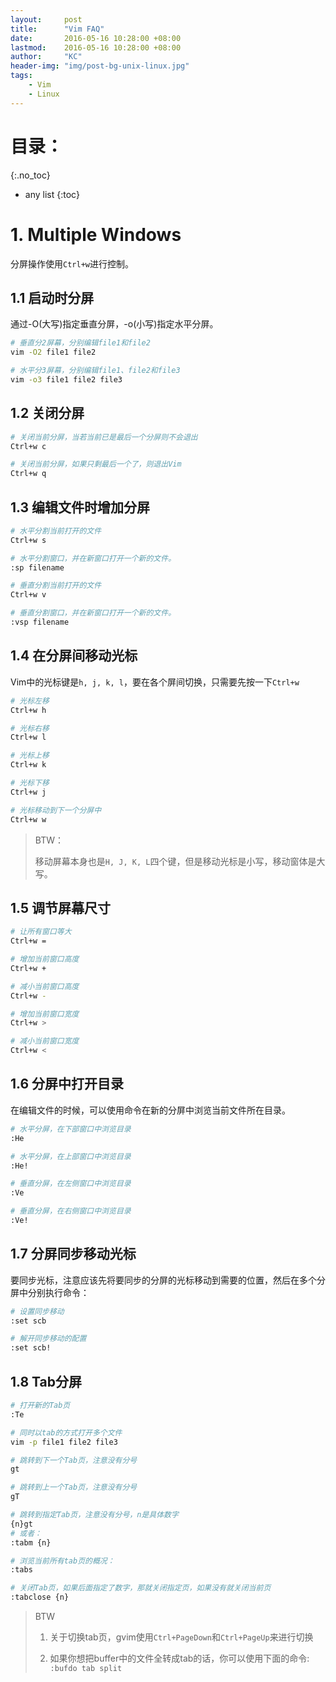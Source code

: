 ```yaml
---
layout:     post
title:      "Vim FAQ"
date:       2016-05-16 10:28:00 +08:00
lastmod: 	2016-05-16 10:28:00 +08:00
author:     "KC"
header-img: "img/post-bg-unix-linux.jpg"
tags:
    - Vim
    - Linux
---
```


# 目录：
{:.no_toc}
* any list
{:toc}

# 1. Multiple Windows

分屏操作使用`Ctrl+w`进行控制。

## 1.1 启动时分屏

通过-O(大写)指定垂直分屏，-o(小写)指定水平分屏。

```bash
# 垂直分2屏幕，分别编辑file1和file2
vim -O2 file1 file2 

# 水平分3屏幕，分别编辑file1、file2和file3
vim -o3 file1 file2 file3
```

## 1.2 关闭分屏

```bash
# 关闭当前分屏，当若当前已是最后一个分屏则不会退出
Ctrl+w c

# 关闭当前分屏，如果只剩最后一个了，则退出Vim
Ctrl+w q
```

## 1.3 编辑文件时增加分屏

```bash
# 水平分割当前打开的文件
Ctrl+w s

# 水平分割窗口，并在新窗口打开一个新的文件。
:sp filename

# 垂直分割当前打开的文件
Ctrl+w v

# 垂直分割窗口，并在新窗口打开一个新的文件。
:vsp filename
```

## 1.4 在分屏间移动光标

Vim中的光标键是`h, j, k, l`，要在各个屏间切换，只需要先按一下`Ctrl+w`

```bash
# 光标左移
Ctrl+w h

# 光标右移
Ctrl+w l

# 光标上移
Ctrl+w k

# 光标下移
Ctrl+w j

# 光标移动到下一个分屏中
Ctrl+w w
```

> BTW：
> 
> 移动屏幕本身也是`H, J, K, L`四个键，但是移动光标是小写，移动窗体是大写。

## 1.5 调节屏幕尺寸

```bash
# 让所有窗口等大
Ctrl+w =

# 增加当前窗口高度
Ctrl+w +

# 减小当前窗口高度
Ctrl+w -

# 增加当前窗口宽度
Ctrl+w >

# 减小当前窗口宽度
Ctrl+w <
```

## 1.6 分屏中打开目录

在编辑文件的时候，可以使用命令在新的分屏中浏览当前文件所在目录。

```bash
# 水平分屏，在下部窗口中浏览目录
:He

# 水平分屏，在上部窗口中浏览目录
:He!

# 垂直分屏，在左侧窗口中浏览目录
:Ve

# 垂直分屏，在右侧窗口中浏览目录
:Ve!
```

## 1.7 分屏同步移动光标

要同步光标，注意应该先将要同步的分屏的光标移动到需要的位置，然后在多个分屏中分别执行命令：

```bash
# 设置同步移动
:set scb

# 解开同步移动的配置
:set scb!
```

## 1.8 Tab分屏

```bash
# 打开新的Tab页
:Te

# 同时以tab的方式打开多个文件
vim -p file1 file2 file3

# 跳转到下一个Tab页，注意没有分号
gt

# 跳转到上一个Tab页，注意没有分号
gT

# 跳转到指定Tab页，注意没有分号，n是具体数字
{n}gt
# 或者：
:tabm {n}

# 浏览当前所有tab页的概况：
:tabs

# 关闭Tab页，如果后面指定了数字，那就关闭指定页，如果没有就关闭当前页
:tabclose {n}
```

> BTW
>
> 1. 关于切换tab页，gvim使用`Ctrl+PageDown`和`Ctrl+PageUp`来进行切换
> 
> 2. 如果你想把buffer中的文件全转成tab的话，你可以使用下面的命令:
> `:bufdo tab split`